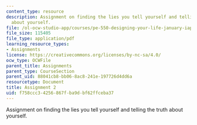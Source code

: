 ```yaml
---
content_type: resource
description: Assignment on finding the lies you tell yourself and telling the truth
  about yourself.
file: /ol-ocw-studio-app/courses/pe-550-designing-your-life-january-iap-2007/f758ccc34256867fba9dbf62ffceba37_assign02.pdf
file_size: 115405
file_type: application/pdf
learning_resource_types:
- Assignments
license: https://creativecommons.org/licenses/by-nc-sa/4.0/
ocw_type: OCWFile
parent_title: Assignments
parent_type: CourseSection
parent_uid: 88041cb8-bb06-8ac8-241e-197726d4dd6a
resourcetype: Document
title: Assignment 2
uid: f758ccc3-4256-867f-ba9d-bf62ffceba37
---
```

Assignment on finding the lies you tell yourself and telling the truth about yourself.